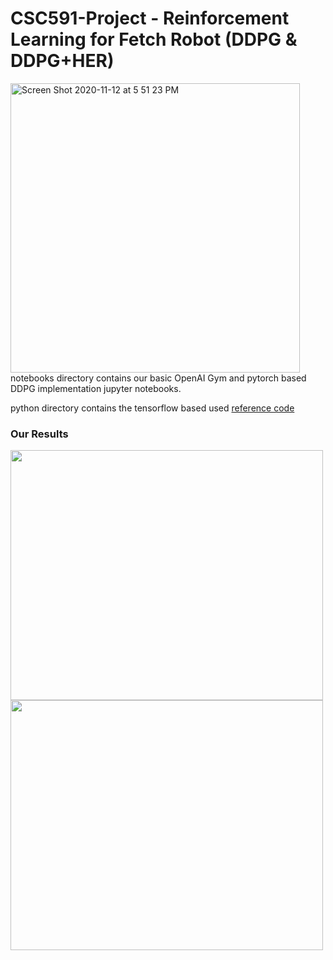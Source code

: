 # CSC591-Project - Reinforcement Learning for Fetch Robot (DDPG & DDPG+HER)

<img width="463" alt="Screen Shot 2020-11-12 at 5 51 23 PM" src="https://user-images.githubusercontent.com/25856691/99006724-e82e8780-2510-11eb-9fa5-acb7be65ee9f.png">
notebooks directory contains our basic OpenAI Gym and pytorch based DDPG implementation jupyter notebooks. 

python directory contains the tensorflow based used [reference code](https://github.com/pipatth/robot-rl-cscie89)

### Our Results

<p float="left">
  <img src="https://user-images.githubusercontent.com/25856691/99007206-bf5ac200-2511-11eb-8f98-b0c3084dba11.png" width="500" height="400"/>
  <img src="https://user-images.githubusercontent.com/25856691/99007213-c2ee4900-2511-11eb-8caa-5d574909cf73.png" width="500" height="400"/>
</p>




